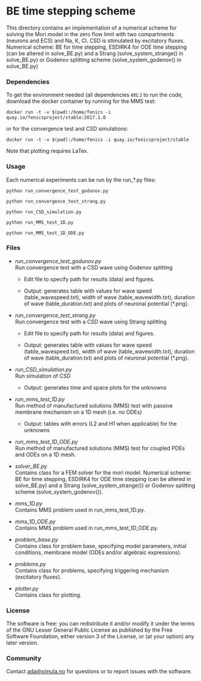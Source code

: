 # BE time stepping scheme #

This directory contains an implementation of a numerical scheme for solving the
Mori model in the zero flow limit with two compartments (neurons and ECS) and
Na, K, Cl. CSD is stimulated by excitatory fluxes. Numerical scheme: BE for
time stepping, ESDIRK4 for ODE time stepping (can be altered in solve_BE.py)
and a Strang (solve_system_strange() in solve_BE.py) or Godenov splitting
scheme (solve_system_godenov() in solve_BE.py)

### Dependencies ###

To get the environment needed (all dependencies etc.) to run the code, download
the docker container by running for the MMS test:

    docker run -t -v $(pwd):/home/fenics -i quay.io/fenicsproject/stable:2017.1.0

or for the convergence test and CSD simulations:

    docker run -t -v $(pwd):/home/fenics -i quay.io/fenicsproject/stable

Note that plotting requires LaTex.

### Usage ###

Each numerical experiments can be run by the run_*.py files:

    python run_convergence_test_godunov.py

    python run_convergence_test_strang.py

    python run_CSD_simulation.py

    python run_MMS_test_1D.py

    python run_MMS_test_1D_ODE.py

### Files ###

* *run_convergence_test_godunov.py*  
    Run convergence test with a CSD wave using Godenov splitting

    - Edit file to specify path for results (data) and figures.

    - Output: generates table with values for wave speed (table_wavespeed.txt), width
        of wave (table_wavewidth.txt), duration of wave (table_duration.txt) and
        plots of neuronal potential (*.png).

* *run_convergence_test_strang.py*  
    Run convergence test with a CSD wave using Strang splitting

    - Edit file to specify path for results (data) and figures.

    - Output: generates table with values for wave speed (table_wavespeed.txt), width
        of wave (table_wavewidth.txt), duration of wave (table_duration.txt) and
        plots of neuronal potential (*.png).

* *run_CSD_simulation.py*  
    Run simulation of CSD

    - Output: generates time and space plots for the unknowns

* *run_mms_test_1D.py*  
    Run method of manufactured solutions (MMS) test with passive membrane
    mechanism on a 1D mesh (i.e. no ODEs)

    - Output: tables with errors (L2 and H1 when applicable) for the unknowns

* *run_mms_test_1D_ODE.py*  
    Run method of manufactured solutions (MMS) test for coupled PDEs and ODEs
    on a 1D mesh.

* *solver_BE.py*  
    Contains class for a FEM solver for the mori model.  Numerical scheme: BE
    for time stepping, ESDIRK4 for ODE time stepping (can be altered in
    solve_BE.py) and a Strang (solve_system_strange()) or Godenov
    splitting scheme (solve_system_godenov()).

* *mms_1D.py*  
    Contains MMS problem used in run_mms_test_1D.py.

* *mms_1D_ODE.py*  
    Contains MMS problem used in run_mms_test_1D_ODE.py.

* *problem_base.py*  
    Contains class for problem base, specifying model parameters, initial
    conditions, membrane model (ODEs and/or algebraic expressions).

* *problems.py*  
    Contains class for problems, specifying triggering mechanism (excitatory
    fluxes).

* *plotter.py*  
    Contains class for plotting.

### License ###

The software is free: you can redistribute it and/or modify it under the terms
of the GNU Lesser General Public License as published by the Free Software
Foundation, either version 3 of the License, or (at your option) any later
version.

### Community ###

Contact ada@simula.no for questions or to report issues with the software.
